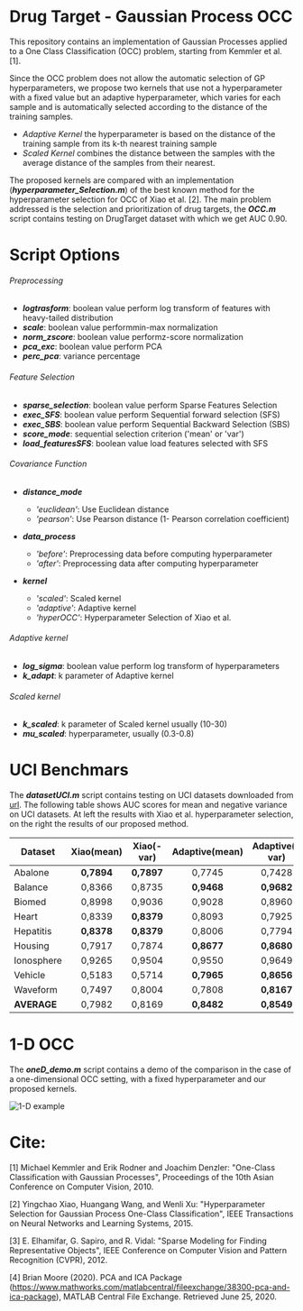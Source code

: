 # Drug Target - Gaussian Process OCC

This repository contains an implementation of Gaussian Processes applied to a One Class Classification (OCC) problem, starting from Kemmler et al. [1].

Since the OCC problem does not allow the automatic selection of GP hyperparameters, we propose two kernels that use not a hyperparameter with a fixed value but an adaptive hyperparameter, which varies for each sample and is automatically selected according to the distance of the training samples.
* *Adaptive Kernel* the hyperparameter is based on the distance of the training sample from its k-th nearest training sample
* *Scaled Kernel* combines the distance between the samples with the average distance of the samples from their nearest.

The proposed kernels are compared with an implementation (***hyperparameter_Selection.m***) of the best known method for the hyperparameter selection for OCC of Xiao et al. [2]. 
The main problem addressed is the selection and prioritization of drug targets, the ***OCC.m*** script contains testing on DrugTarget dataset with which we get AUC 0.90.

# Script Options 

###### Preprocessing
* ***logtrasform***:                boolean value perform log transform of features with heavy-tailed distribution
* ***scale***:                      boolean value performmin-max normalization
* ***norm_zscore***:                boolean value performz-score normalization
* ***pca_exc***:                    boolean value perform PCA 
* ***perc_pca***:                   variance percentage

###### Feature Selection
* ***sparse_selection***:   boolean value perform Sparse Features Selection
* ***exec_SFS***:           boolean value perform Sequential forward selection (SFS) 
* ***exec_SBS***:           boolean value perform Sequential Backward Selection (SBS) 
* ***score_mode***:         sequential selection criterion ('mean' or 'var')
* ***load_featuresSFS***:    boolean value load features selected with SFS

###### Covariance Function
* ***distance_mode***
    * *'euclidean'*: Use Euclidean distance    
    * *'pearson'*:   Use Pearson distance (1- Pearson correlation coefficient) 

* ***data_process***
    * *'before'*:   Preprocessing data before computing hyperparameter 
    * *'after'*:    Preprocessing data after computing hyperparameter 

* ***kernel***
    * *'scaled'*:         Scaled kernel
    * *'adaptive'*:       Adaptive kernel
    * *'hyperOCC'*:       Hyperparameter Selection of Xiao et al.

###### Adaptive kernel
* ***log_sigma***:           boolean value perform log transform of hyperparameters     
* ***k_adapt***:             k parameter of Adaptive kernel

###### Scaled kernel
* ***k_scaled***:            k parameter of Scaled kernel usually (10-30)
* ***mu_scaled***:           hyperparameter, usually (0.3-0.8)

# UCI Benchmars 

The ***datasetUCI.m*** script contains testing on UCI datasets downloaded from [url](http://homepage.tudelft.nl/n9d04/occ/index.html).
The following table shows AUC scores for mean and negative variance on UCI datasets. At left the results with Xiao et al. hyperparameter selection, on the right the results of our proposed method.

|Dataset    |    Xiao(mean)   |    Xiao(-var)   |  Adaptive(mean) | Adaptive(-var)  |   Scaled(mean)  |   Scaled(-var)  |
|-----------|:---------------:|:---------------:|:---------------:|:---------------:|:---------------:|:---------------:|
| Abalone   |    **0,7894**   |    **0,7897**   |      0,7745     |      0,7428     |      0,7742     |      0,7092     |
| Balance   |      0,8366     |      0,8735     | 	**0,9468**    | 	**0,9682**  |      0,8657     |      0,9402     |
| Biomed    |      0,8998     |      0,9036     |      0,9028     |      0,8960     | 	**0,9073**    | 	**0,9117**  |
| Heart     |      0,8339     | 	**0,8379**  |      0,8093     |      0,7925     | 	**0,8408**    |      0,8135     |
| Hepatitis | 	  **0,8378**  | 	**0,8379**  |      0,8006     |      0,7794     |      0,8242     |      0,7963     |
| Housing   |      0,7917     |      0,7874     | 	**0,8677**    | 	**0,8680**  |      0,8107     |      0,8492     |
| Ionosphere|      0,9265     |      0,9504     |      0,9550     |      0,9649     | 	**0,9697**    | 	**0,9712**  |
| Vehicle   |      0,5183     |      0,5714     | 	**0,7965**    | 	**0,8656**  |      0,6855     |      0,8187     |
| Waveform  |      0,7497     |      0,8004     |      0,7808     |     **0,8167**  |    **0,8024**   |      0,7998     |
|**AVERAGE**|      0,7982     |      0,8169     | 	**0,8482**    | 	**0,8549**  |      0,8312     |      0,8455     |


# 1-D OCC 

The ***oneD_demo.m*** script contains a demo of the comparison in the case of a one-dimensional OCC setting, with a fixed hyperparameter and our proposed kernels.

![1-D example](https://github.com/AntonioDeFalco/DrugTarget-GPOCC/blob/master/all1D.png?raw=true)

# Cite:

[1] Michael Kemmler and Erik Rodner and Joachim Denzler: "One-Class Classification with Gaussian Processes", Proceedings of the 10th Asian Conference on Computer Vision, 2010.

[2] Yingchao Xiao, Huangang Wang, and Wenli Xu: "Hyperparameter Selection for Gaussian Process One-Class Classification", IEEE Transactions on Neural Networks and Learning Systems, 2015.

[3] E. Elhamifar, G. Sapiro, and R. Vidal: "Sparse Modeling for Finding Representative Objects", IEEE Conference on Computer Vision and Pattern Recognition (CVPR), 2012.

[4] Brian Moore (2020). PCA and ICA Package (https://www.mathworks.com/matlabcentral/fileexchange/38300-pca-and-ica-package), MATLAB Central File Exchange. Retrieved June 25, 2020.